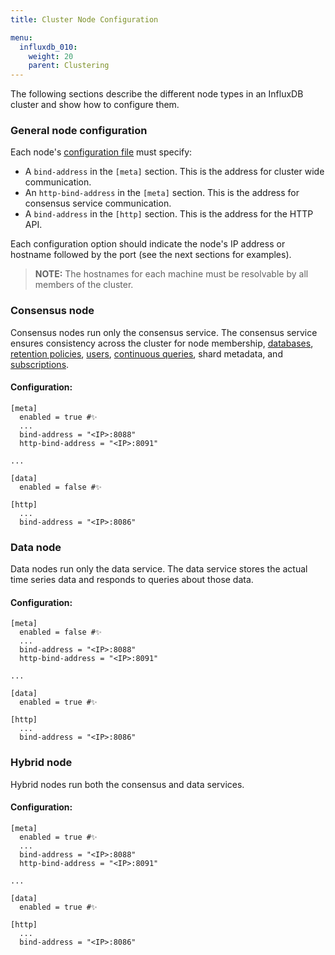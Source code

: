 ```yaml
---
title: Cluster Node Configuration

menu:
  influxdb_010:
    weight: 20
    parent: Clustering
---
```


The following sections describe the different node types in an InfluxDB cluster and show how to configure them.

### General node configuration

Each node's [configuration file](/influxdb/v0.10/administration/config/) must specify:

* A `bind-address` in the `[meta]` section.
This is the address for cluster wide communication.
* An `http-bind-address` in the `[meta]` section.
This is the address for consensus service communication.
* A `bind-address` in the `[http]` section.
This is the address for the HTTP API.

Each configuration option should indicate the node's IP address or hostname followed by the port (see the next sections for examples).

> **NOTE:** The hostnames for each machine must be resolvable by all members of the cluster.

### Consensus node

Consensus nodes run only the consensus service.
The consensus service ensures consistency across the cluster for node membership, [databases](/influxdb/v0.10/concepts/glossary/#database), [retention policies](/influxdb/v0.10/concepts/glossary/#retention-policy-rp), [users](/influxdb/v0.10/concepts/glossary/#user), [continuous queries](/influxdb/v0.10/concepts/glossary/#continuous-query-cq), shard metadata, and [subscriptions](/influxdb/v0.10/query_language/spec/#create-subscription).

#### Configuration:
```
[meta]
  enabled = true #✨
  ...
  bind-address = "<IP>:8088"
  http-bind-address = "<IP>:8091"

...

[data]
  enabled = false #✨

[http]
  ...
  bind-address = "<IP>:8086"
```

### Data node

Data nodes run only the data service.
The data service stores the actual time series data and responds to queries about those data.

#### Configuration:
```
[meta]
  enabled = false #✨
  ...
  bind-address = "<IP>:8088"
  http-bind-address = "<IP>:8091"

...

[data]
  enabled = true #✨

[http]
  ...
  bind-address = "<IP>:8086"
```

### Hybrid node

Hybrid nodes run both the consensus and data services.

#### Configuration:
```
[meta]
  enabled = true #✨
  ...
  bind-address = "<IP>:8088"
  http-bind-address = "<IP>:8091"

...

[data]
  enabled = true #✨

[http]
  ...
  bind-address = "<IP>:8086"
```
